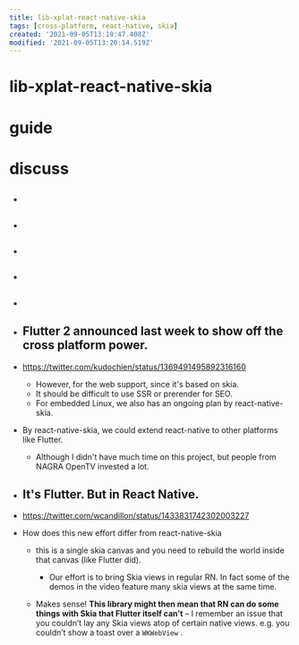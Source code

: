 ```yaml
---
title: lib-xplat-react-native-skia
tags: [cross-platform, react-native, skia]
created: '2021-09-05T13:19:47.408Z'
modified: '2021-09-05T13:20:14.519Z'
---
```


# lib-xplat-react-native-skia

# guide

# discuss
- ## 

- ## 

- ## 

- ## 

- ## 

- ## Flutter 2 announced last week to show off the cross platform power.
- https://twitter.com/kudochien/status/1369491495892316160
  - However, for the web support, since it's based on skia. 
  - It should be difficult to use SSR or prerender for SEO.
  - For embedded Linux, we also has an ongoing plan by react-native-skia.
- By react-native-skia, we could extend react-native to other platforms like Flutter.
  - Although I didn't have much time on this project, but people from NAGRA OpenTV invested a lot.

- ## It's Flutter. But in React Native.
- https://twitter.com/wcandillon/status/1433831742302003227
- How does this new effort differ from react-native-skia
  - this is a single skia canvas and you need to rebuild the world inside that canvas (like Flutter did). 

    - Our effort is to bring Skia views in regular RN. In fact some of the demos in the video feature many skia views at the same time.

  - Makes sense! **This library might then mean that RN can do some things with Skia that Flutter itself can’t** – I remember an issue that you couldn’t lay any Skia views atop of certain native views. e.g. you couldn’t show a toast over a `WKWebView` .
